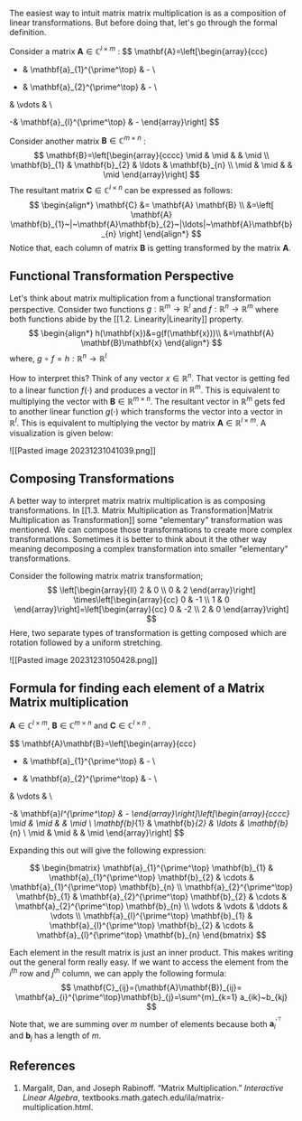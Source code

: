 The easiest way to intuit matrix matrix multiplication is as a composition of linear transformations. But before doing that, let's go through the formal definition.

Consider a matrix $\mathbf{A} \in \mathbb{C}^{l \times m}$ :
$$
\mathbf{A}=\left[\begin{array}{ccc}
- & \mathbf{a}_{1}^{\prime^\top} & - \\

- & \mathbf{a}_{2}^{\prime^\top} & - \\

& \vdots & \\

-& \mathbf{a}_{l}^{\prime^\top} & -
\end{array}\right]
$$

Consider another matrix $\mathbf{B} \in \mathbb{C}^{m \times n}$ :
$$
\mathbf{B}=\left[\begin{array}{cccc}
\mid & \mid & & \mid \\
\mathbf{b}_{1} & \mathbf{b}_{2} & \ldots & \mathbf{b}_{n} \\
\mid & \mid & & \mid
\end{array}\right]
$$
The resultant matrix $\mathbf{C} \in \mathbb{C}^{l\times n}$ can be expressed as follows:
$$
\begin{align*}
\mathbf{C} &= \mathbf{A} \mathbf{B} \\
&=\left[ \mathbf{A} \mathbf{b}_{1}~|~\mathbf{A}\mathbf{b}_{2}~|\ldots|~\mathbf{A}\mathbf{b}_{n} \right] 
\end{align*}
$$
Notice that, each column of matrix $\mathbf{B}$ is getting transformed by the matrix $\mathbf{A}$.  

## Functional Transformation Perspective 

Let's think about matrix multiplication from a functional transformation perspective. Consider two functions $g:\mathbb{R}^{m} \rightarrow \mathbb{R}^l$  and $f:\mathbb{R}^{n} \rightarrow \mathbb{R}^m$ where both functions abide by the [[1.2. Linearity|Linearity]] property.
$$
\begin{align*}
h(\mathbf{x})&=g(f(\mathbf{x}))\\
&=\mathbf{A} \mathbf{B}\mathbf{x}
\end{align*}
$$
where, $g~\circ~f =h:\mathbb{R}^{n} \rightarrow \mathbb{R}^l$

How to interpret this? Think of any vector $x \in \mathbb{R}^n$. That vector is getting fed to a linear function $f(\cdot)$ and produces a vector in $\mathbb{R}^m$. This is equivalent to multiplying the vector with  $\mathbf{B}\in\mathbb{R}^{m\times n}$. The resultant vector in $\mathbb{R}^m$ gets fed to another linear function $g(\cdot)$ which transforms the vector into a vector in $\mathbb{R}^l$. This is equivalent to multiplying the vector by matrix $\mathbf{A} \in \mathbb{R}^{l\times m}$.  A visualization is given below:

![[Pasted image 20231231041039.png]]

## Composing Transformations 

A better way to interpret matrix matrix multiplication is as composing transformations.
In [[1.3. Matrix Multiplication as Transformation|Matrix Multiplication as Transformation]] some "elementary" transformation was mentioned. We can compose those transformations to create more complex transformations. Sometimes it is better to think about it the other way meaning decomposing a complex transformation into smaller "elementary" transformations.

Consider the following matrix matrix transformation;
$$
\left[\begin{array}{ll}
2 & 0 \\
0 & 2
\end{array}\right] \times\left[\begin{array}{cc}
0 & -1 \\
1 & 0
\end{array}\right]=\left[\begin{array}{cc}
0 & -2 \\
2 & 0
\end{array}\right]
$$
Here, two separate types of transformation is getting composed which are rotation followed by a uniform stretching.

![[Pasted image 20231231050428.png]]


## Formula for finding each element of a Matrix Matrix multiplication

$\mathbf{A} \in \mathbb{C}^{l \times m}$, $\mathbf{B} \in \mathbb{C}^{m \times n}$ and $\mathbf{C} \in \mathbb{C}^{l\times n}$ .  

$$
\mathbf{A}\mathbf{B}=\left[\begin{array}{ccc}
- & \mathbf{a}_{1}^{\prime^\top} & - \\

- & \mathbf{a}_{2}^{\prime^\top} & - \\

& \vdots & \\

-& \mathbf{a}_l^{\prime^\top} & -
\end{array}\right]\left[\begin{array}{cccc}
\mid & \mid & & \mid \\
\mathbf{b}_{1} & \mathbf{b}_{2} & \ldots & \mathbf{b}_{n} \\
\mid & \mid & & \mid
\end{array}\right] 
$$

Expanding this out will give the following expression:

$$
\begin{bmatrix}
\mathbf{a}_{1}^{\prime^\top} \mathbf{b}_{1} & \mathbf{a}_{1}^{\prime^\top} \mathbf{b}_{2} & \cdots & \mathbf{a}_{1}^{\prime^\top} \mathbf{b}_{n}  \\
\mathbf{a}_{2}^{\prime^\top} \mathbf{b}_{1} & \mathbf{a}_{2}^{\prime^\top} \mathbf{b}_{2} & \cdots & \mathbf{a}_{2}^{\prime^\top} \mathbf{b}_{n}  \\
\vdots & \vdots &  \ddots & \vdots  \\
 \mathbf{a}_{l}^{\prime^\top} \mathbf{b}_{1} & \mathbf{a}_{l}^{\prime^\top} \mathbf{b}_{2} & \cdots & \mathbf{a}_{l}^{\prime^\top} \mathbf{b}_{n} 
\end{bmatrix}
$$

Each element in the result matrix is just an inner product. This makes writing out the general form really easy.  If we want to access the element from the $i^{\text{th}}$ row and $j^{\text{th}}$ column, we can apply the following formula:
$$
\mathbf{C}_{ij}=(\mathbf{A}\mathbf{B})_{ij}= \mathbf{a}_{i}^{\prime^\top}\mathbf{b}_{j}=\sum^{m}_{k=1} a_{ik}~b_{kj} 
$$
Note that, we are summing over $m$ number of elements because  both $\mathbf{a}_{i}^{\prime^\top}$ and $\mathbf{b}_{j}$ has a length of $m$.
## References

1. Margalit, Dan, and Joseph Rabinoff. “Matrix Multiplication.” _Interactive Linear Algebra_, textbooks.math.gatech.edu/ila/matrix-multiplication.html.



